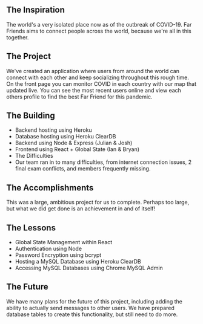 ## The Inspiration
The world's a very isolated place now as of the outbreak of COVID-19. Far Friends aims to connect people across the world, because we're all in this together.

## The Project
We've created an application where users from around the world can connect with each other and keep socializing throughout this rough time. On the front page you can monitor COVID in each country with our map that updated live. You can see the most recent users online and view each others profile to find the best Far Friend for this pandemic.

## The Building
- Backend hosting using Heroku
- Database hosting using Heroku ClearDB
- Backend using Node & Express (Julian & Josh)
- Frontend using React + Global State (Ian & Bryan)
- The Difficulties
- Our team ran in to many difficulties, from internet connection issues, 2 final exam conflicts, and members frequently missing.

## The Accomplishments
This was a large, ambitious project for us to complete. Perhaps too large, but what we did get done is an achievement in and of itself!

## The Lessons
- Global State Management within React
- Authentication using Node
- Password Encryption using bcrypt
- Hosting a MySQL Database using Heroku ClearDB
- Accessing MySQL Databases using Chrome MySQL Admin

## The Future
We have many plans for the future of this project, including adding the ability to actually send messages to other users. We have prepared database tables to create this functionality, but still need to do more.
